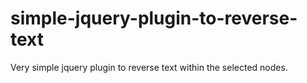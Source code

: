 # simple-jquery-plugin-to-reverse-text
Very simple jquery plugin to reverse text within the selected nodes.
